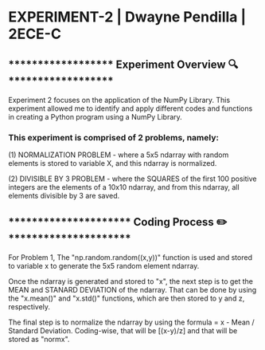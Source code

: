 # EXPERIMENT-2 | Dwayne Pendilla | 2ECE-C
## ****************** Experiment Overview 🔍 ****************** 
Experiment 2 focuses on the application of the NumPy Library. This experiment allowed me to identify and apply different codes and functions in creating a Python program using a NumPy Library.

### This experiment is comprised of 2 problems, namely: 
(1) NORMALIZATION PROBLEM - where a 5x5 ndarray with random elements is stored to variable X, and this ndarray is normalized.

(2) DIVISIBLE BY 3 PROBLEM - where the SQUARES of the first 100 positive integers are the elements of a 10x10 ndarray, and from this ndarray, all elements divisible by 3 are saved.

## ********************* Coding Process ✏️ *********************
For Problem 1, 
The "np.random.random((x,y))" function is used and stored to variable x to generate the 5x5 random element ndarray.

Once the ndarray is generated and stored to "x", the next step is to get the MEAN and STANARD DEVIATION of the ndarray. That can be done by using the "x.mean()" and "x.std()" functions, which are then stored to y and z, respectively.

The final step is to normalize the ndarray by using the formula = x - Mean / Standard Deviation. Coding-wise, that will be [(x-y)/z] and that will be stored as "normx".

